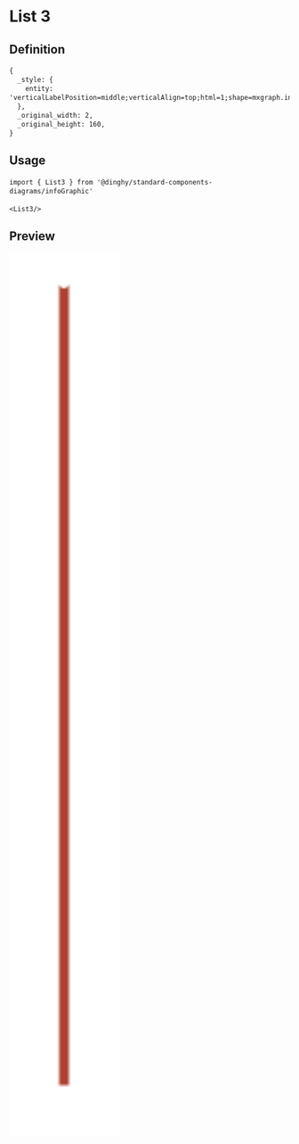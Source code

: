 # List 3

## Definition

```
{
  _style: { 
    entity: 'verticalLabelPosition=middle;verticalAlign=top;html=1;shape=mxgraph.infographic.numberedEntryVert;dy=25;strokeColor=none;fontSize=17;fontColor=#FFFFFF;align=center;labelPosition=center;spacingTop=32;fontStyle=1;whiteSpace=wrap;fillColor=#AE4132;',
  },
  _original_width: 2,
  _original_height: 160,
}
```

## Usage

```
import { List3 } from '@dinghy/standard-components-diagrams/infoGraphic'

<List3/>
```

## Preview

<img src="./list-3.png" width="200"/>
